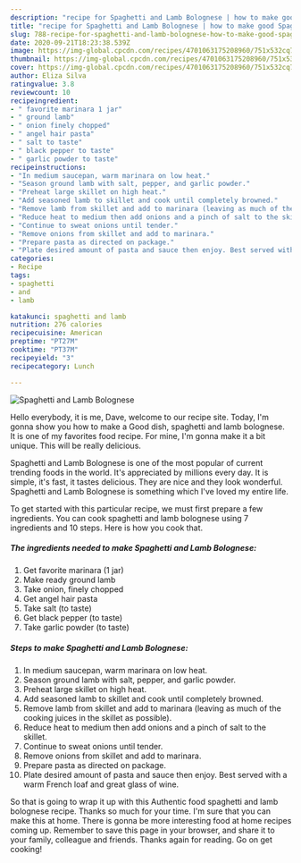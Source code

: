 ```yaml
---
description: "recipe for Spaghetti and Lamb Bolognese | how to make good Spaghetti and Lamb Bolognese"
title: "recipe for Spaghetti and Lamb Bolognese | how to make good Spaghetti and Lamb Bolognese"
slug: 788-recipe-for-spaghetti-and-lamb-bolognese-how-to-make-good-spaghetti-and-lamb-bolognese
date: 2020-09-21T18:23:38.539Z
image: https://img-global.cpcdn.com/recipes/4701063175208960/751x532cq70/spaghetti-and-lamb-bolognese-recipe-main-photo.jpg
thumbnail: https://img-global.cpcdn.com/recipes/4701063175208960/751x532cq70/spaghetti-and-lamb-bolognese-recipe-main-photo.jpg
cover: https://img-global.cpcdn.com/recipes/4701063175208960/751x532cq70/spaghetti-and-lamb-bolognese-recipe-main-photo.jpg
author: Eliza Silva
ratingvalue: 3.8
reviewcount: 10
recipeingredient:
- " favorite marinara 1 jar"
- " ground lamb"
- " onion finely chopped"
- " angel hair pasta"
- " salt to taste"
- " black pepper to taste"
- " garlic powder to taste"
recipeinstructions:
- "In medium saucepan, warm marinara on low heat."
- "Season ground lamb with salt, pepper, and garlic powder."
- "Preheat large skillet on high heat."
- "Add seasoned lamb to skillet and cook until completely browned."
- "Remove lamb from skillet and add to marinara (leaving as much of the cooking juices in the skillet as possible)."
- "Reduce heat to medium then add onions and a pinch of salt to the skillet."
- "Continue to sweat onions until tender."
- "Remove onions from skillet and add to marinara."
- "Prepare pasta as directed on package."
- "Plate desired amount of pasta and sauce then enjoy. Best served with a warm French loaf and great glass of wine."
categories:
- Recipe
tags:
- spaghetti
- and
- lamb

katakunci: spaghetti and lamb 
nutrition: 276 calories
recipecuisine: American
preptime: "PT27M"
cooktime: "PT37M"
recipeyield: "3"
recipecategory: Lunch

---
```



![Spaghetti and Lamb Bolognese](https://img-global.cpcdn.com/recipes/4701063175208960/751x532cq70/spaghetti-and-lamb-bolognese-recipe-main-photo.jpg)

Hello everybody, it is me, Dave, welcome to our recipe site. Today, I'm gonna show you how to make a Good dish, spaghetti and lamb bolognese. It is one of my favorites food recipe. For mine, I'm gonna make it a bit unique. This will be really delicious.



Spaghetti and Lamb Bolognese is one of the most popular of current trending foods in the world. It's appreciated by millions every day. It is simple, it's fast, it tastes delicious. They are nice and they look wonderful. Spaghetti and Lamb Bolognese is something which I've loved my entire life.


To get started with this particular recipe, we must first prepare a few ingredients. You can cook spaghetti and lamb bolognese using 7 ingredients and 10 steps. Here is how you cook that.

<!--inarticleads1-->

##### The ingredients needed to make Spaghetti and Lamb Bolognese:

1. Get  favorite marinara (1 jar)
1. Make ready  ground lamb
1. Take  onion, finely chopped
1. Get  angel hair pasta
1. Take  salt (to taste)
1. Get  black pepper (to taste)
1. Take  garlic powder (to taste)




<!--inarticleads2-->

##### Steps to make Spaghetti and Lamb Bolognese:

1. In medium saucepan, warm marinara on low heat.
1. Season ground lamb with salt, pepper, and garlic powder.
1. Preheat large skillet on high heat.
1. Add seasoned lamb to skillet and cook until completely browned.
1. Remove lamb from skillet and add to marinara (leaving as much of the cooking juices in the skillet as possible).
1. Reduce heat to medium then add onions and a pinch of salt to the skillet.
1. Continue to sweat onions until tender.
1. Remove onions from skillet and add to marinara.
1. Prepare pasta as directed on package.
1. Plate desired amount of pasta and sauce then enjoy. Best served with a warm French loaf and great glass of wine.




So that is going to wrap it up with this Authentic food spaghetti and lamb bolognese recipe. Thanks so much for your time. I'm sure that you can make this at home. There is gonna be more interesting food at home recipes coming up. Remember to save this page in your browser, and share it to your family, colleague and friends. Thanks again for reading. Go on get cooking!
